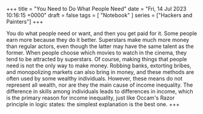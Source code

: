 +++ 
title = "You Need to Do What People Need"
date = "Fri, 14 Jul 2023 10:16:15 +0000"
draft = false
tags = [ "Notebook" ]
series = ["Hackers and Painters"]
+++

You do what people need or want, and then you get paid for it. Some people earn more because they do it better. Superstars make much more money than regular actors, even though the latter may have the same talent as the former. When people choose which movies to watch in the cinema, they tend to be attracted by superstars. Of course, making things that people need is not the only way to make money. Robbing banks, extorting bribes, and monopolizing markets can also bring in money, and these methods are often used by some wealthy individuals. However, these means do not represent all wealth, nor are they the main cause of income inequality. The difference in skills among individuals leads to differences in income, which is the primary reason for income inequality, just like Occam's Razor principle in logic states: the simplest explanation is the best one.
+++